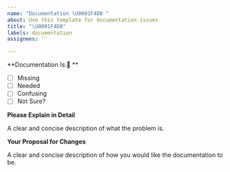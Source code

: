 ```yaml
---
name: "Documentation \U0001F4D8 "
about: Use this template for documentation issues
title: "\U0001F4D8"
labels: documentation
assignees: ''

---
```


**Documentation Is:📘 **

<!-- Please place an x (no spaces!) in all [ ] that apply -->

- [ ] Missing
- [ ] Needed
- [ ] Confusing
- [ ] Not Sure?

**Please Explain in Detail**

A clear and concise description of what the problem is.

**Your Proposal for Changes**

A clear and concise description of how you would like the documentation to be.